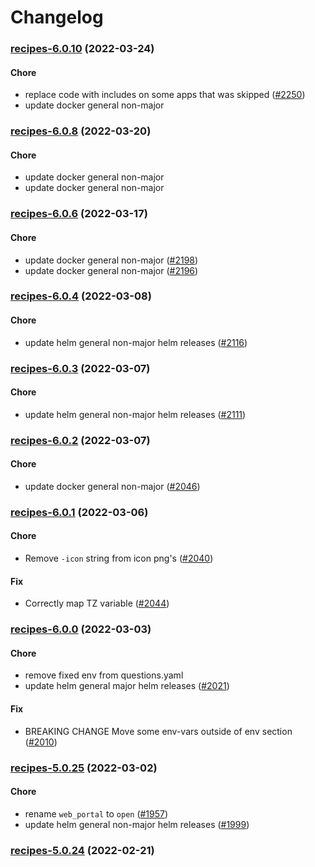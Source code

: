 # Changelog<br>


<a name="recipes-6.0.10"></a>
### [recipes-6.0.10](https://github.com/truecharts/apps/compare/recipes-6.0.9...recipes-6.0.10) (2022-03-24)

#### Chore

* replace code with includes on some apps that was skipped ([#2250](https://github.com/truecharts/apps/issues/2250))
* update docker general non-major



<a name="recipes-6.0.8"></a>
### [recipes-6.0.8](https://github.com/truecharts/apps/compare/recipes-6.0.7...recipes-6.0.8) (2022-03-20)

#### Chore

* update docker general non-major
* update docker general non-major



<a name="recipes-6.0.6"></a>
### [recipes-6.0.6](https://github.com/truecharts/apps/compare/recipes-6.0.5...recipes-6.0.6) (2022-03-17)

#### Chore

* update docker general non-major ([#2198](https://github.com/truecharts/apps/issues/2198))
* update docker general non-major ([#2196](https://github.com/truecharts/apps/issues/2196))



<a name="recipes-6.0.4"></a>
### [recipes-6.0.4](https://github.com/truecharts/apps/compare/recipes-6.0.3...recipes-6.0.4) (2022-03-08)

#### Chore

* update helm general non-major helm releases ([#2116](https://github.com/truecharts/apps/issues/2116))



<a name="recipes-6.0.3"></a>
### [recipes-6.0.3](https://github.com/truecharts/apps/compare/recipes-6.0.2...recipes-6.0.3) (2022-03-07)

#### Chore

* update helm general non-major helm releases ([#2111](https://github.com/truecharts/apps/issues/2111))



<a name="recipes-6.0.2"></a>
### [recipes-6.0.2](https://github.com/truecharts/apps/compare/recipes-6.0.1...recipes-6.0.2) (2022-03-07)

#### Chore

* update docker general non-major ([#2046](https://github.com/truecharts/apps/issues/2046))



<a name="recipes-6.0.1"></a>
### [recipes-6.0.1](https://github.com/truecharts/apps/compare/recipes-6.0.0...recipes-6.0.1) (2022-03-06)

#### Chore

* Remove `-icon` string from icon png's ([#2040](https://github.com/truecharts/apps/issues/2040))

#### Fix

* Correctly map TZ variable ([#2044](https://github.com/truecharts/apps/issues/2044))



<a name="recipes-6.0.0"></a>
### [recipes-6.0.0](https://github.com/truecharts/apps/compare/recipes-5.0.25...recipes-6.0.0) (2022-03-03)

#### Chore

* remove fixed env from questions.yaml
* update helm general major helm releases ([#2021](https://github.com/truecharts/apps/issues/2021))

#### Fix

* BREAKING CHANGE Move some env-vars outside of env section ([#2010](https://github.com/truecharts/apps/issues/2010))



<a name="recipes-5.0.25"></a>
### [recipes-5.0.25](https://github.com/truecharts/apps/compare/recipes-5.0.24...recipes-5.0.25) (2022-03-02)

#### Chore

* rename `web_portal` to `open` ([#1957](https://github.com/truecharts/apps/issues/1957))
* update helm general non-major helm releases ([#1999](https://github.com/truecharts/apps/issues/1999))



<a name="recipes-5.0.24"></a>
### [recipes-5.0.24](https://github.com/truecharts/apps/compare/recipes-5.0.23...recipes-5.0.24) (2022-02-21)
